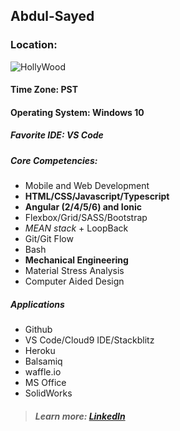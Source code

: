 ## Abdul-Sayed

### Location: 

![HollyWood](https://preview.ibb.co/gqmwHo/Hollywood_Sign_Zuschnitt.jpg "HollyWood Sign")
#### Time Zone: PST
#### Operating System: Windows 10

##### Favorite IDE: VS Code
##### Core Competencies:
* Mobile and Web Development
* __HTML/CSS/Javascript/Typescript__
* __Angular (2/4/5/6) and Ionic__
* Flexbox/Grid/SASS/Bootstrap
* _MEAN stack_ + LoopBack
* Git/Git Flow
* Bash
* __Mechanical Engineering__
* Material Stress Analysis
* Computer Aided Design

##### Applications
* Github
* VS Code/Cloud9 IDE/Stackblitz
* Heroku
* Balsamiq
* waffle.io
* MS Office
* SolidWorks
 
 
> ##### Learn more: [LinkedIn](https://www.linkedin.com/in/abdul-sayed-me-engr/)

